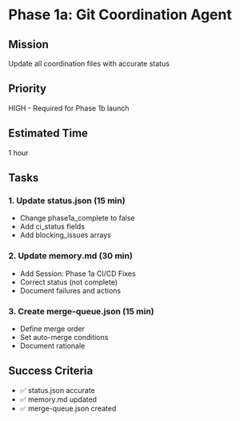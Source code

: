 # Phase 1a: Git Coordination Agent

## Mission
Update all coordination files with accurate status

## Priority
HIGH - Required for Phase 1b launch

## Estimated Time
1 hour

## Tasks

### 1. Update status.json (15 min)
- Change phase1a_complete to false
- Add ci_status fields
- Add blocking_issues arrays

### 2. Update memory.md (30 min)
- Add Session: Phase 1a CI/CD Fixes
- Correct status (not complete)
- Document failures and actions

### 3. Create merge-queue.json (15 min)
- Define merge order
- Set auto-merge conditions
- Document rationale

## Success Criteria
- ✅ status.json accurate
- ✅ memory.md updated
- ✅ merge-queue.json created
